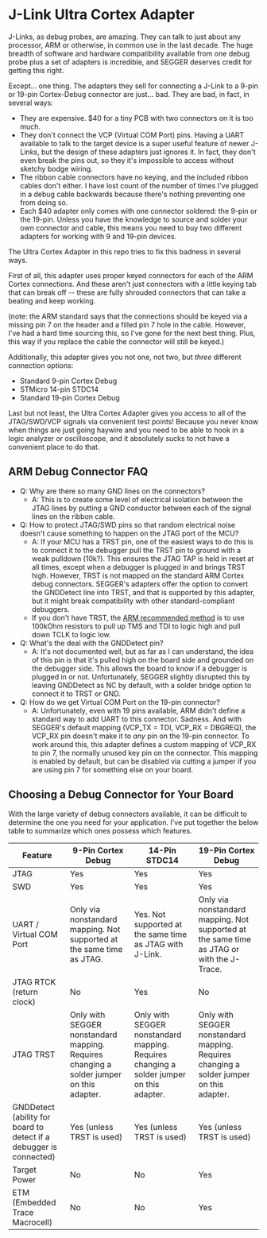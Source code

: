 # J-Link Ultra Cortex Adapter

J-Links, as debug probes, are amazing.  They can talk to just about any processor, ARM or otherwise, in common use in the last decade.  The huge breadth of software and hardware compatibility available from one debug probe plus a set of adapters is incredible, and SEGGER deserves credit for getting this right.

Except... one thing.  The adapters they sell for connecting a J-Link to a 9-pin or 19-pin Cortex-Debug connector are just... bad.  They are bad, in fact, in several ways:
- They are expensive.  $40 for a tiny PCB with two connectors on it is too much.
- They don't connect the VCP (Virtual COM Port) pins.  Having a UART available to talk to the target device is a super useful feature of newer J-Links, but the design of these adapters just ignores it.  In fact, they don't even break the pins out, so they it's impossible to access without sketchy bodge wiring.
- The ribbon cable connectors have no keying, and the included ribbon cables don't either.  I have lost count of the number of times I've plugged in a debug cable backwards because there's nothing preventing one from doing so.
- Each $40 adapter only comes with one connector soldered: the 9-pin or the 19-pin.  Unless you have the knowledge to source and solder your own connector and cable, this means you need to buy two different adapters for working with 9 and 19-pin devices.

The Ultra Cortex Adapter in this repo tries to fix this badness in several ways.

First of all, this adapter uses proper keyed connectors for each of the ARM Cortex connections.  And these aren't just connectors with a little keying tab that can break off -- these are fully shrouded connectors that can take a beating and keep working.  

(note: the ARM standard says that the connections should be keyed via a missing pin 7 on the header and a filled pin 7 hole in the cable.  However, I've had a hard time sourcing this, so I've gone for the next best thing.  Plus, this way if you replace the cable the connector will still be keyed.)

Additionally, this adapter gives you not one, not two, but *three* different connection options:
- Standard 9-pin Cortex Debug
- STMicro 14-pin STDC14
- Standard 19-pin Cortex Debug

Last but not least, the Ultra Cortex Adapter gives you access to all of the JTAG/SWD/VCP signals via convenient test points!  Because you never know when things are just going haywire and you need to be able to hook in a logic analyzer or oscilloscope, and it absolutely sucks to not have a convenient place to do that.

## ARM Debug Connector FAQ

- Q: Why are there so many GND lines on the connectors?
  - A: This is to create some level of electrical isolation between the JTAG lines by putting a GND conductor between each of the signal lines on the ribbon cable.
- Q: How to protect JTAG/SWD pins so that random electrical noise doesn't cause something to happen on the JTAG port of the MCU?
  - A: If your MCU has a TRST pin, one of the easiest ways to do this is to connect it to the debugger pull the TRST pin to ground with a weak pulldown (10k?).  This ensures the JTAG TAP is held in reset at all times, except when a debugger is plugged in and brings TRST high.  However, TRST is not mapped on the standard ARM Cortex debug connectors.  SEGGER's adapters offer the option to convert the GNDDetect line into TRST, and that is supported by this adapter, but it might break compatibility with other standard-compliant debuggers.
  - If you don't have TRST, the [ARM recommended method](https://developer.arm.com/documentation/101416/0100/Hardware-Description/Target-Interfaces/Cortex-Debug-ETM) is to use 100kOhm resistors to pull up TMS and TDI to logic high and pull down TCLK to logic low.
- Q: What's the deal with the GNDDetect pin?
  - A: It's not documented well, but as far as I can understand, the idea of this pin is that it's pulled high on the board side and grounded on the debugger side.  This allows the board to know if a debugger is plugged in or not.  Unfortunately, SEGGER slightly disrupted this by leaving GNDDetect as NC by default, with a solder bridge option to connect it to TRST or GND.
- Q: How do we get Virtual COM Port on the 19-pin connector?
  - A: Unfortunately, even with 19 pins available, ARM didn't define a standard way to add UART to this connector.  Sadness.  And with SEGGER's default mapping (VCP_TX = TDI, VCP_RX = DBGREQ), the VCP_RX pin doesn't make it to *any* pin on the 19-pin connector.  To work around this, this adapter defines a custom mapping of VCP_RX to pin 7, the normally unused key pin on the connector.  This mapping is enabled by default, but can be disabled via cutting a jumper if you are using pin 7 for something else on your board.

## Choosing a Debug Connector for Your Board

With the large variety of debug connectors available, it can be difficult to determine the one you need for your application.  I've put together the below table to summarize which ones possess which features.

| Feature | 9-Pin Cortex Debug | 14-Pin STDC14 | 19-Pin Cortex Debug |
|---|---|---|---|
| JTAG | Yes | Yes | Yes |
| SWD | Yes | Yes | Yes |
| UART / Virtual COM Port | Only via nonstandard mapping. Not supported at the same time as JTAG. | Yes. Not supported at the same time as JTAG with J-Link. | Only via nonstandard mapping. Not supported at the same time as JTAG or with the J-Trace. |
| JTAG RTCK (return clock) | No | Yes | No |
| JTAG TRST | Only with SEGGER nonstandard mapping.  Requires changing a solder jumper on this adapter. | Only with SEGGER nonstandard mapping.  Requires changing a solder jumper on this adapter. | Only with SEGGER nonstandard mapping.  Requires changing a solder jumper on this adapter. |
| GNDDetect (ability for board to detect if a debugger is connected) | Yes (unless TRST is used) | Yes (unless TRST is used) | Yes (unless TRST is used) |
| Target Power | No | No | Yes |
| ETM (Embedded Trace Macrocell) | No | No | Yes |